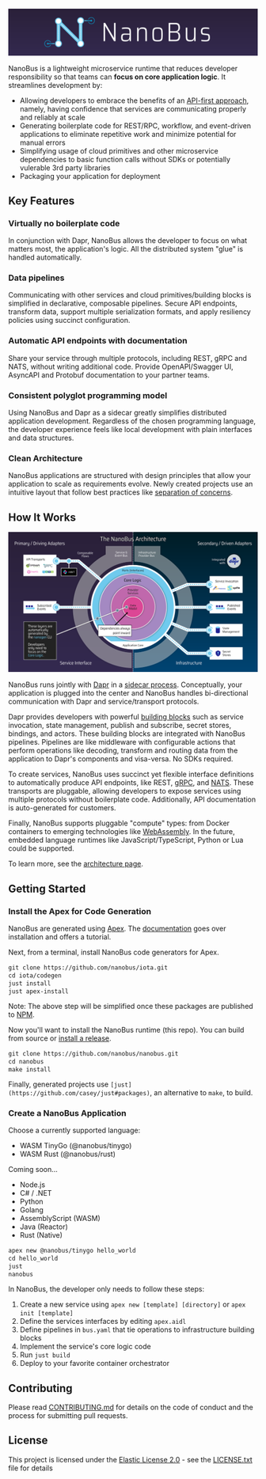 ![NanoBus Logo](docs/images/nanobus-logo.svg)

NanoBus is a lightweight microservice runtime that reduces developer responsibility so that teams can **focus on core application logic**. It streamlines development by:

* Allowing developers to embrace the benefits of an [API-first approach](https://swagger.io/resources/articles/adopting-an-api-first-approach/), namely, having confidence that services are communicating properly and reliably at scale
* Generating boilerplate code for REST/RPC, workflow, and event-driven applications to eliminate repetitive work and minimize potential for manual errors
* Simplifying usage of cloud primitives and other microservice dependencies to basic function calls without SDKs or potentially vulerable 3rd party libraries
* Packaging your application for deployment

<!--
NanoBus is a lightweight microservice runtime layer that simplifies your application's core logic by moving infrastructure concerns to composable pipelines. The primary goal of NanoBus is to codify best practices so developers can **focus on business outcomes, not boilerplate code**.
-->

## Key Features

### Virtually no boilerplate code

In conjunction with Dapr, NanoBus allows the developer to focus on what matters most, the application's logic. All the distributed system "glue" is handled automatically.

### Data pipelines

Communicating with other services and cloud primitives/building blocks is simplified in declarative, composable pipelines. Secure API endpoints, transform data, support multiple serialization formats, and apply resiliency policies using succinct configuration.

### Automatic API endpoints with documentation

Share your service through multiple protocols, including REST, gRPC and NATS, without writing additional code. Provide OpenAPI/Swagger UI, AsyncAPI and Protobuf documentation to your partner teams.

### Consistent polyglot programming model

Using NanoBus and Dapr as a sidecar greatly simplifies distributed application development. Regardless of the chosen programming language, the developer experience feels like local development with plain interfaces and data structures.

### Clean Architecture

NanoBus applications are structured with design principles that allow your application to scale as requirements evolve. Newly created projects use an intuitive layout that follow best practices like [separation of concerns](https://en.wikipedia.org/wiki/Separation_of_concerns).

## How It Works

![NanoBus Architecture](docs/images/architecture.svg)

NanoBus runs jointly with [Dapr](https://dapr.io) in a [sidecar process](https://docs.microsoft.com/en-us/azure/architecture/patterns/sidecar). Conceptually, your application is plugged into the center and NanoBus handles bi-directional communication with Dapr and service/transport protocols.

Dapr provides developers with powerful [building blocks](https://docs.dapr.io/developing-applications/building-blocks/) such as service invocation, state management, publish and subscribe, secret stores, bindings, and actors. These building blocks are integrated with NanoBus pipelines. Pipelines are like middleware with configurable actions that perform operations like decoding, transform and routing data from the application to Dapr's components and visa-versa. No SDKs required.

To create services, NanoBus uses succinct yet flexible interface definitions to automatically produce API endpoints, like REST, [gRPC](https://grpc.io), and [NATS](https://nats.io). These transports are pluggable, allowing developers to expose services using multiple protocols without boilerplate code. Additionally, API documentation is auto-generated for customers.

Finally, NanoBus supports pluggable "compute" types: from Docker containers to emerging technologies
like [WebAssembly](https://webassembly.org). In the future, embedded language runtimes like JavaScript/TypeScript, Python or Lua could be supported.

To learn more, see the [architecture page](/docs/architecture.md).

## Getting Started

### Install the Apex for Code Generation

NanoBus are generated using [Apex](https://apexlang.io). The [documentation](https://apexlang.io/docs/getting-started#cli) goes over installation and offers a tutorial.

Next, from a terminal, install NanoBus code generators for Apex.

```cli
git clone https://github.com/nanobus/iota.git
cd iota/codegen
just install
just apex-install
```

Note: The above step will be simplified once these packages are published to [NPM](https://www.npmjs.com).

Now you'll want to install the NanoBus runtime (this repo). You can build from source or [install a release](./install/README.md).

```cli
git clone https://github.com/nanobus/nanobus.git
cd nanobus
make install
```

Finally, generated projects use `[just](https://github.com/casey/just#packages)`, an alternative to `make`, to build.

### Create a NanoBus Application

Choose a currently supported language:

* WASM TinyGo (@nanobus/tinygo)
* WASM Rust (@nanobus/rust)

Coming soon...

* Node.js
* C# / .NET
* Python
* Golang
* AssemblyScript (WASM)
* Java (Reactor)
* Rust (Native)

```shell
apex new @nanobus/tinygo hello_world
cd hello_world
just
nanobus
```

In NanoBus, the developer only needs to follow these steps:

1. Create a new service using `apex new [template] [directory]` or `apex init [template]`
2. Define the services interfaces by editing `apex.aidl`
3. Define pipelines in `bus.yaml` that tie operations to infrastructure building blocks
4. Implement the service's core logic code
5. Run `just build`
6. Deploy to your favorite container orchestrator

## Contributing

Please read [CONTRIBUTING.md](CONTRIBUTING.md) for details on the code of conduct and the process for submitting pull requests.

## License

This project is licensed under the [Elastic License 2.0](https://www.elastic.co/licensing/elastic-license) - see the [LICENSE.txt](LICENSE.txt) file for details
